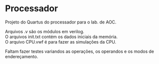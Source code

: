 # Processador
Projeto do Quartus do processador para o lab. de AOC.  
  
Arquivos .v são os módulos em verilog.  
O arquivos init.txt contém os dados iniciais da memória.  
O arquivo CPU.vwf é para fazer as simulações da CPU.  
  
Faltam fazer testes variandos as operações, os operandos e os modos de endereçamento.
